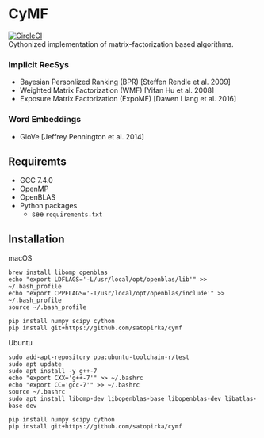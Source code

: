 
# CyMF
[![CircleCI](https://circleci.com/gh/satopirka/fastmf.svg?style=svg)](https://circleci.com/gh/satopirka/fastmf)  
Cythonized implementation of matrix-factorization based algorithms.

### Implicit RecSys
- Bayesian Personlized Ranking (BPR) [Steffen Rendle et al. 2009]
- Weighted Matrix Factorization (WMF) [Yifan Hu et al. 2008]
- Exposure Matrix Factorization (ExpoMF) [Dawen Liang et al. 2016]

### Word Embeddings
- GloVe [Jeffrey Pennington et al. 2014]

## Requiremts
- GCC 7.4.0
- OpenMP
- OpenBLAS
- Python packages
    - see `requirements.txt`

## Installation
macOS
```
brew install libomp openblas
echo "export LDFLAGS='-L/usr/local/opt/openblas/lib'" >> ~/.bash_profile
echo "export CPPFLAGS='-I/usr/local/opt/openblas/include'" >> ~/.bash_profile
source ~/.bash_profile

pip install numpy scipy cython
pip install git+https://github.com/satopirka/cymf
```

Ubuntu
```
sudo add-apt-repository ppa:ubuntu-toolchain-r/test
sudo apt update
sudo apt install -y g++-7
echo "export CXX='g++-7'" >> ~/.bashrc
echo "export CC='gcc-7'" >> ~/.bashrc
source ~/.bashrc
sudo apt install libomp-dev libopenblas-base libopenblas-dev libatlas-base-dev

pip install numpy scipy cython
pip install git+https://github.com/satopirka/cymf
```
